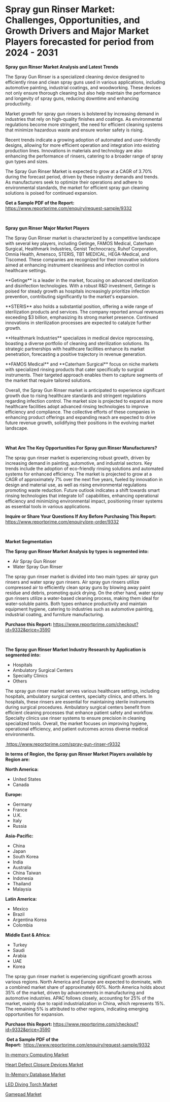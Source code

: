 <p><h1>Spray gun Rinser Market: Challenges, Opportunities, and Growth Drivers and Major Market Players forecasted for period from 2024 - 2031</h1></p><p><strong>Spray gun Rinser Market Analysis and Latest Trends</strong></p>
<p><p>The Spray Gun Rinser is a specialized cleaning device designed to efficiently rinse and clean spray guns used in various applications, including automotive painting, industrial coatings, and woodworking. These devices not only ensure thorough cleaning but also help maintain the performance and longevity of spray guns, reducing downtime and enhancing productivity. </p><p>Market growth for spray gun rinsers is bolstered by increasing demand in industries that rely on high-quality finishes and coatings. As environmental regulations become more stringent, the need for efficient cleaning systems that minimize hazardous waste and ensure worker safety is rising. </p><p>Recent trends indicate a growing adoption of automated and user-friendly designs, allowing for more efficient operation and integration into existing production lines. Innovations in materials and technology are also enhancing the performance of rinsers, catering to a broader range of spray gun types and sizes. </p><p>The Spray Gun Rinser Market is expected to grow at a CAGR of 3.70% during the forecast period, driven by these industry demands and trends. As manufacturers seek to optimize their operations and adhere to environmental standards, the market for efficient spray gun cleaning solutions is poised for continued expansion.</p></p>
<p><strong>Get a Sample PDF of the Report:&nbsp;</strong> <a href="https://www.reportprime.com/enquiry/request-sample/9332?utm_campaign=1138&utm_medium=2&utm_source=Github&utm_content=ia&utm_term=28112024&utm_id=spray-gun-rinser">https://www.reportprime.com/enquiry/request-sample/9332</a></p>
<p>&nbsp;</p>
<p><strong>Spray gun Rinser Major Market Players</strong></p>
<p><p>The Spray Gun Rinser market is characterized by a competitive landscape with several key players, including Getinge, FAMOS Medical, Caterham Surgical, Healthmark Industries, Genist Technocracy, Ruhof Corporation, Omnia Health, Amensco, STERIS, TBT MEDICAL, HEGA-Medical, and Tiscomed. These companies are recognized for their innovative solutions aimed at enhancing instrument cleanliness and infection control in healthcare settings.</p><p>**Getinge** is a leader in the market, focusing on advanced sterilization and disinfection technologies. With a robust R&D investment, Getinge is poised for steady growth as hospitals increasingly prioritize infection prevention, contributing significantly to the market's expansion.</p><p>**STERIS** also holds a substantial position, offering a wide range of sterilization products and services. The company reported annual revenues exceeding $3 billion, emphasizing its strong market presence. Continued innovations in sterilization processes are expected to catalyze further growth.</p><p>**Healthmark Industries** specializes in medical device reprocessing, boasting a diverse portfolio of cleaning and sterilization solutions. Its strategic partnerships with healthcare facilities enhance its market penetration, forecasting a positive trajectory in revenue generation.</p><p>**FAMOS Medical** and **Caterham Surgical** focus on niche markets with specialized rinsing products that cater specifically to surgical instruments. Their targeted approach enables them to capture segments of the market that require tailored solutions.</p><p>Overall, the Spray Gun Rinser market is anticipated to experience significant growth due to rising healthcare standards and stringent regulations regarding infection control. The market size is projected to expand as more healthcare facilities adopt advanced rinsing technologies to improve efficiency and compliance. The collective efforts of these companies in enhancing product offerings and expanding reach are expected to drive future revenue growth, solidifying their positions in the evolving market landscape.</p></p>
<p>&nbsp;</p>
<p><strong>What Are The Key Opportunities For Spray gun Rinser Manufacturers?</strong></p>
<p><p>The spray gun rinser market is experiencing robust growth, driven by increasing demand in painting, automotive, and industrial sectors. Key trends include the adoption of eco-friendly rinsing solutions and automated systems for enhanced efficiency. The market is projected to grow at a CAGR of approximately 7% over the next five years, fueled by innovation in design and material use, as well as rising environmental regulations promoting waste reduction. Future outlook indicates a shift towards smart rinsing technologies that integrate IoT capabilities, enhancing operational efficiency and minimizing environmental impact, positioning rinser systems as essential tools in various applications.</p></p>
<p><strong>Inquire or Share Your Questions If Any Before Purchasing This Report:</strong> <a href="https://www.reportprime.com/enquiry/pre-order/9332?utm_campaign=1138&utm_medium=2&utm_source=Github&utm_content=ia&utm_term=28112024&utm_id=spray-gun-rinser">https://www.reportprime.com/enquiry/pre-order/9332</a></p>
<p>&nbsp;</p>
<p><strong>Market Segmentation</strong></p>
<p><strong>The Spray gun Rinser Market Analysis by types is segmented into:</strong></p>
<p><ul><li>Air Spray Gun Rinser</li><li>Water Spray Gun Rinser</li></ul></p>
<p><p>The spray gun rinser market is divided into two main types: air spray gun rinsers and water spray gun rinsers. Air spray gun rinsers utilize compressed air to efficiently clean spray guns by blowing away paint residue and debris, promoting quick drying. On the other hand, water spray gun rinsers utilize a water-based cleaning process, making them ideal for water-soluble paints. Both types enhance productivity and maintain equipment hygiene, catering to industries such as automotive painting, industrial coating, and furniture manufacturing.</p></p>
<p><strong>Purchase this Report:&nbsp;</strong><a href="https://www.reportprime.com/checkout?id=9332&price=3590&utm_campaign=1138&utm_medium=2&utm_source=Github&utm_content=ia&utm_term=28112024&utm_id=spray-gun-rinser">https://www.reportprime.com/checkout?id=9332&price=3590</a></p>
<p>&nbsp;</p>
<p><strong>The Spray gun Rinser Market Industry Research by Application is segmented into:</strong></p>
<p><ul><li>Hospitals</li><li>Ambulatory Surgical Centers</li><li>Specialty Clinics</li><li>Others</li></ul></p>
<p><p>The spray gun rinser market serves various healthcare settings, including hospitals, ambulatory surgical centers, specialty clinics, and others. In hospitals, these rinsers are essential for maintaining sterile instruments during surgical procedures. Ambulatory surgical centers benefit from efficient cleaning processes that enhance patient safety and workflow. Specialty clinics use rinser systems to ensure precision in cleaning specialized tools. Overall, the market focuses on improving hygiene, operational efficiency, and patient outcomes across diverse medical environments.</p></p>
<p><a href="https://www.reportprime.com/spray-gun-rinser-r9332?utm_campaign=1138&utm_medium=2&utm_source=Github&utm_content=ia&utm_term=28112024&utm_id=spray-gun-rinser">&nbsp;https://www.reportprime.com/spray-gun-rinser-r9332</a></p>
<p><strong>In terms of Region, the Spray gun Rinser Market Players available by Region are:</strong></p>
<p>
    <p> <strong> North America: </strong>
        <ul>
            <li>United States</li>
            <li>Canada</li>
        </ul>
        </p> 
    <p> <strong> Europe: </strong>
        <ul>
            <li>Germany</li>
            <li>France</li>
            <li>U.K.</li>
            <li>Italy</li>
            <li>Russia</li>
        </ul>
        </p> 
    <p> <strong> Asia-Pacific: </strong>
        <ul>
            <li>China</li>
            <li>Japan</li>
            <li>South Korea</li>
            <li>India</li>
            <li>Australia</li>
            <li>China Taiwan</li>
            <li>Indonesia</li>
            <li>Thailand</li>
            <li>Malaysia</li>
        </ul>
        </p> 
    <p> <strong> Latin America: </strong>
        <ul>
            <li>Mexico</li>
            <li>Brazil</li>
            <li>Argentina Korea</li>
            <li>Colombia</li>
        </ul>
        </p> 
    <p> <strong> Middle East & Africa: </strong>
        <ul>
            <li>Turkey</li>
            <li>Saudi</li>
            <li>Arabia</li>
            <li>UAE</li>
            <li>Korea</li>
        </ul>
    </p>
    </p>
<p><p>The spray gun rinser market is experiencing significant growth across various regions. North America and Europe are expected to dominate, with a combined market share of approximately 60%. North America holds about 35% of the market, driven by advancements in manufacturing and automotive industries. APAC follows closely, accounting for 25% of the market, mainly due to rapid industrialization in China, which represents 15%. The remaining 5% is attributed to other regions, indicating emerging opportunities for expansion.</p></p>
<p><strong>Purchase this Report: </strong><a href="https://www.reportprime.com/checkout?id=9332&price=3590&utm_campaign=1138&utm_medium=2&utm_source=Github&utm_content=ia&utm_term=28112024&utm_id=spray-gun-rinser">https://www.reportprime.com/checkout?id=9332&price=3590</a></p>
<p>&nbsp;<strong>Get a Sample PDF of the Report:&nbsp;&nbsp;</strong><a href="https://www.reportprime.com/enquiry/request-sample/9332?utm_campaign=1138&utm_medium=2&utm_source=Github&utm_content=ia&utm_term=28112024&utm_id=spray-gun-rinser">https://www.reportprime.com/enquiry/request-sample/9332</a></p>
<p><strong></strong></p>
<p><p><a href="https://issuu.com/reportprime-2/docs/in-memory-computing-market-size-203_eebf959813ebfa?utm_campaign=1138&utm_medium=2&utm_source=Github&utm_content=ia&utm_term=28112024&utm_id=spray-gun-rinser">In-memory Computing Market</a></p><p><a href="https://www.linkedin.com/pulse/forecasted-growth-key-players-heart-defect-closure-devices-maole?utm_campaign=1138&utm_medium=2&utm_source=Github&utm_content=ia&utm_term=28112024&utm_id=spray-gun-rinser">Heart Defect Closure Devices Market</a></p><p><a href="https://issuu.com/reportprime-2/docs/in-memory-database-market-size-2030_1d92330f783722?utm_campaign=1138&utm_medium=2&utm_source=Github&utm_content=ia&utm_term=28112024&utm_id=spray-gun-rinser">In-Memory Database Market</a></p><p><a href="https://www.linkedin.com/pulse/led-diving-torch-industry-analysis-report-market-size-share-vzfqc?utm_campaign=1138&utm_medium=2&utm_source=Github&utm_content=ia&utm_term=28112024&utm_id=spray-gun-rinser">LED Diving Torch Market</a></p><p><a href="https://www.linkedin.com/pulse/gamepad-industry-forecast-market-shifts-strategic-imperatives-pg8dc?utm_campaign=1138&utm_medium=2&utm_source=Github&utm_content=ia&utm_term=28112024&utm_id=spray-gun-rinser">Gamepad Market</a></p></p>